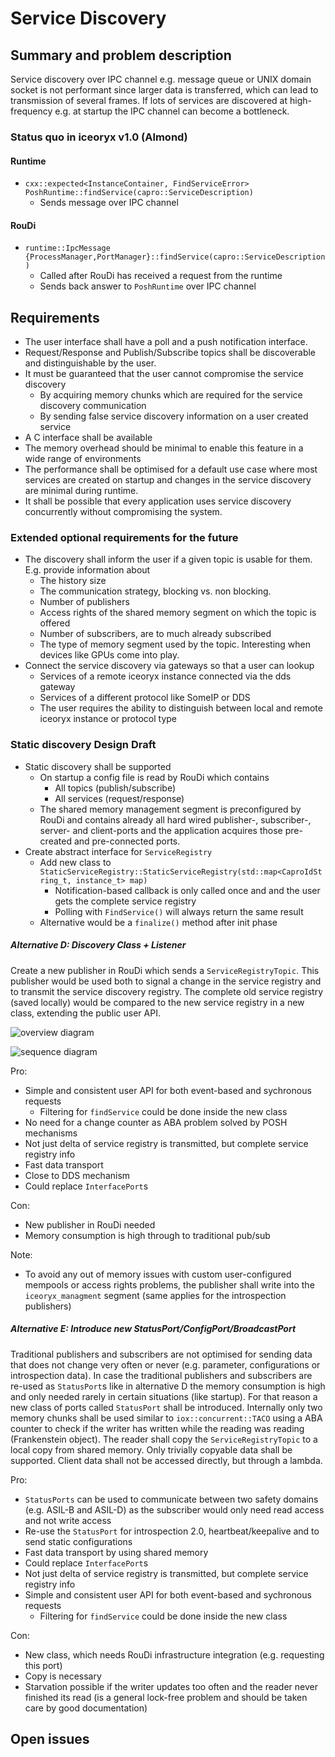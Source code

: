 # Service Discovery

## Summary and problem description

Service discovery over IPC channel e.g. message queue or UNIX domain socket is not performant since larger data is
transferred, which can lead to transmission of several frames. If lots of services are discovered at high-frequency
e.g. at startup the IPC channel can become a bottleneck.

### Status quo in iceoryx v1.0 (Almond)

#### Runtime

* `cxx::expected<InstanceContainer, FindServiceError> PoshRuntime::findService(capro::ServiceDescription)`
  * Sends message over IPC channel

#### RouDi

* `runtime::IpcMessage {ProcessManager,PortManager}::findService(capro::ServiceDescription)`
  * Called after RouDi has received a request from the runtime
  * Sends back answer to `PoshRuntime` over IPC channel

## Requirements

* The user interface shall have a poll and a push notification interface.
* Request/Response and Publish/Subscribe topics shall be discoverable and distinguishable
    by the user.
* It must be guaranteed that the user cannot compromise the service discovery
  * By acquiring memory chunks which are required for the service discovery communication
  * By sending false service discovery information on a user created service
* A C interface shall be available
* The memory overhead should be minimal to enable this feature in a wide range of
    environments
* The performance shall be optimised for a default use case where most services
    are created on startup and changes in the service discovery are minimal during
    runtime.
* It shall be possible that every application uses service discovery concurrently
    without compromising the system.

### Extended optional requirements for the future

* The discovery shall inform the user if a given topic is usable for them. E.g.
    provide information about
    * The history size
    * The communication strategy, blocking vs. non blocking.
    * Number of publishers
    * Access rights of the shared memory segment on which the topic is offered
    * Number of subscribers, are to much already subscribed
    * The type of memory segment used by the topic. Interesting when devices
        like GPUs come into play.
* Connect the service discovery via gateways so that a user can lookup
    * Services of a remote iceoryx instance connected via the dds gateway
    * Services of a different protocol like SomeIP or DDS
    * The user requires the ability to distinguish between local and remote
        iceoryx instance or protocol type

### Static discovery Design Draft

* Static discovery shall be supported
  * On startup a config file is read by RouDi which contains
    * All topics (publish/subscribe)
    * All services (request/response)
  * The shared memory management segment is preconfigured by RouDi and contains
      already all hard wired publisher-, subscriber-, server- and client-ports and 
      the application acquires those pre-created and pre-connected ports.
* Create abstract interface for `ServiceRegistry`
  * Add new class to `StaticServiceRegistry::StaticServiceRegistry(std::map<CaproIdString_t, instance_t> map)`
    * Notification-based callback is only called once and and the user gets the complete service registry
    * Polling with `FindService()` will always return the same result
  * Alternative would be a `finalize()` method after init phase

##### Alternative D: Discovery Class + Listener

Create a new publisher in RouDi which sends a `ServiceRegistryTopic`. This publisher would be used both to signal a
change in the service registry and to transmit the service discovery registry. The complete old service registry
(saved locally) would be compared to the new service registry in a new class, extending the public user API.

![overview diagram](../website/images/overview-alternative-d.svg)

![sequence diagram](../website/images/sequence-diagram-alternative-d.svg)

Pro:

* Simple and consistent user API for both event-based and sychronous requests
  * Filtering for `findService` could be done inside the new class
* No need for a change counter as ABA problem solved by POSH mechanisms
* Not just delta of service registry is transmitted, but complete service registry info
* Fast data transport
* Close to DDS mechanism
* Could replace `InterfacePort`s

Con:

* New publisher in RouDi needed
* Memory consumption is high through to traditional pub/sub

Note:

* To avoid any out of memory issues with custom user-configured mempools or access rights problems, the publisher shall
write into the `iceoryx_managment` segment (same applies for the introspection publishers)

##### Alternative E: Introduce new StatusPort/ConfigPort/BroadcastPort

Traditional publishers and subscribers are not optimised for sending data that does not change very often or never
(e.g. parameter, configurations or introspection data). In case the traditional publishers and subscribers are
re-used as `StatusPort`s like in alternative D the memory consumption is high and only needed rarely in certain
situations (like startup). For that reason a new class of ports called `StatusPort` shall be introduced. Internally
only two memory chunks shall be used similar to `iox::concurrent::TACO` using a ABA counter to check if the writer
has written while the reading was reading (Frankenstein object). The reader shall copy the `ServiceRegistryTopic`
to a local copy from shared memory. Only trivially copyable data shall be supported.
Client data shall not be accessed directly, but through a lambda.

Pro:

* `StatusPorts` can be used to communicate between two safety domains (e.g. ASIL-B and ASIL-D) as the subscriber would
only need read access and not write access
* Re-use the `StatusPort` for introspection 2.0, heartbeat/keepalive and to send static configurations
* Fast data transport by using shared memory
* Could replace `InterfacePort`s
* Not just delta of service registry is transmitted, but complete service registry info
* Simple and consistent user API for both event-based and sychronous requests
  * Filtering for `findService` could be done inside the new class

Con:

* New class, which needs RouDi infrastructure integration (e.g. requesting this port)
* Copy is necessary
* Starvation possible if the writer updates too often and the reader never finished its read (is a general lock-free
problem and should be taken care by good documentation)

## Open issues

